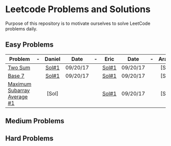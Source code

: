 # Leetcode Problems and Solutions

Purpose of this repository is to motivate ourselves to solve LeetCode problems daily.


## Easy Problems

|Problem| - |Daniel| Date | - | Eric | Date | - | Arafat | Date |
|-------|:-:|:----:|:----:|:-:|:----:|:----:|:-:|:------:|:----:|
|[Two Sum](https://leetcode.com/problems/two-sum/description/)||[Sol#1](./1.TwoSum/Daniel.java)|09/20/17||[Sol#1](./1.TwoSum/Eric.java)|09/20/17||[Sol]||
|[Base 7](https://leetcode.com/problems/base-7/description/)||[Sol#1](./504.Base7/Daniel.java)|09/20/17||[Sol#1](./504.Base7/Eric.java)|09/20/17||[Sol]||
|[Maximum Subarray Average #1](https://leetcode.com/problems/maximum-average-subarray-i/description/)||[Sol]|||[Sol#1](./643.MaxSubarrayAvg1/Eric.java)|09/20/17||[Sol]||

## Medium Problems

## Hard Problems